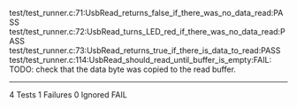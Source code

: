 test/test_runner.c:71:UsbRead_returns_false_if_there_was_no_data_read:PASS
test/test_runner.c:72:UsbRead_turns_LED_red_if_there_was_no_data_read:PASS
test/test_runner.c:73:UsbRead_returns_true_if_there_is_data_to_read:PASS
test/test_runner.c:114:UsbRead_should_read_until_buffer_is_empty:FAIL: TODO: check that the data byte was copied to the read buffer.

-----------------------
4 Tests 1 Failures 0 Ignored 
FAIL
